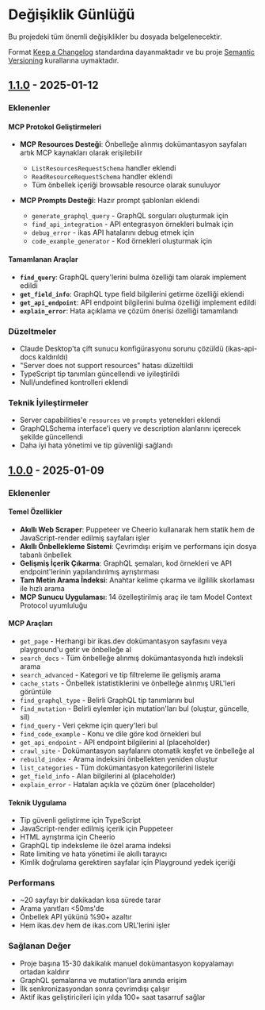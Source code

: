 # Değişiklik Günlüğü

Bu projedeki tüm önemli değişiklikler bu dosyada belgelenecektir.

Format [Keep a Changelog](https://keepachangelog.com/en/1.0.0/) standardına dayanmaktadır
ve bu proje [Semantic Versioning](https://semver.org/spec/v2.0.0.html) kurallarına uymaktadır.

## [1.1.0] - 2025-01-12

### Eklenenler

#### MCP Protokol Geliştirmeleri
- **MCP Resources Desteği**: Önbelleğe alınmış dokümantasyon sayfaları artık MCP kaynakları olarak erişilebilir
  - `ListResourcesRequestSchema` handler eklendi
  - `ReadResourceRequestSchema` handler eklendi
  - Tüm önbellek içeriği browsable resource olarak sunuluyor
  
- **MCP Prompts Desteği**: Hazır prompt şablonları eklendi
  - `generate_graphql_query` - GraphQL sorguları oluşturmak için
  - `find_api_integration` - API entegrasyon örnekleri bulmak için
  - `debug_error` - ikas API hatalarını debug etmek için
  - `code_example_generator` - Kod örnekleri oluşturmak için

#### Tamamlanan Araçlar
- **`find_query`**: GraphQL query'lerini bulma özelliği tam olarak implement edildi
- **`get_field_info`**: GraphQL type field bilgilerini getirme özelliği eklendi
- **`get_api_endpoint`**: API endpoint bilgilerini bulma özelliği implement edildi
- **`explain_error`**: Hata açıklama ve çözüm önerisi özelliği tamamlandı

### Düzeltmeler
- Claude Desktop'ta çift sunucu konfigürasyonu sorunu çözüldü (ikas-api-docs kaldırıldı)
- "Server does not support resources" hatası düzeltildi
- TypeScript tip tanımları güncellendi ve iyileştirildi
- Null/undefined kontrolleri eklendi

### Teknik İyileştirmeler
- Server capabilities'e `resources` ve `prompts` yetenekleri eklendi
- GraphQLSchema interface'i query ve description alanlarını içerecek şekilde güncellendi
- Daha iyi hata yönetimi ve tip güvenliği sağlandı

## [1.0.0] - 2025-01-09

### Eklenenler

#### Temel Özellikler
- **Akıllı Web Scraper**: Puppeteer ve Cheerio kullanarak hem statik hem de JavaScript-render edilmiş sayfaları işler
- **Akıllı Önbellekleme Sistemi**: Çevrimdışı erişim ve performans için dosya tabanlı önbellek
- **Gelişmiş İçerik Çıkarma**: GraphQL şemaları, kod örnekleri ve API endpoint'lerinin yapılandırılmış ayrıştırması
- **Tam Metin Arama İndeksi**: Anahtar kelime çıkarma ve ilgililik skorlaması ile hızlı arama
- **MCP Sunucu Uygulaması**: 14 özelleştirilmiş araç ile tam Model Context Protocol uyumluluğu

#### MCP Araçları
- `get_page` - Herhangi bir ikas.dev dokümantasyon sayfasını veya playground'u getir ve önbelleğe al
- `search_docs` - Tüm önbelleğe alınmış dokümantasyonda hızlı indeksli arama
- `search_advanced` - Kategori ve tip filtreleme ile gelişmiş arama
- `cache_stats` - Önbellek istatistiklerini ve önbelleğe alınmış URL'leri görüntüle
- `find_graphql_type` - Belirli GraphQL tip tanımlarını bul
- `find_mutation` - Belirli eylemler için mutation'ları bul (oluştur, güncelle, sil)
- `find_query` - Veri çekme için query'leri bul
- `find_code_example` - Konu ve dile göre kod örnekleri bul
- `get_api_endpoint` - API endpoint bilgilerini al (placeholder)
- `crawl_site` - Dokümantasyon sayfalarını otomatik keşfet ve önbelleğe al
- `rebuild_index` - Arama indeksini önbellekten yeniden oluştur
- `list_categories` - Tüm dokümantasyon kategorilerini listele
- `get_field_info` - Alan bilgilerini al (placeholder)
- `explain_error` - Hataları açıkla ve çözüm öner (placeholder)

#### Teknik Uygulama
- Tip güvenli geliştirme için TypeScript
- JavaScript-render edilmiş içerik için Puppeteer
- HTML ayrıştırma için Cheerio
- GraphQL tip indeksleme ile özel arama indeksi
- Rate limiting ve hata yönetimi ile akıllı tarayıcı
- Kimlik doğrulama gerektiren sayfalar için Playground yedek içeriği

### Performans
- ~20 sayfayı bir dakikadan kısa sürede tarar
- Arama yanıtları <50ms'de
- Önbellek API yükünü %90+ azaltır
- Hem ikas.dev hem de ikas.com URL'lerini işler

### Sağlanan Değer
- Proje başına 15-30 dakikalık manuel dokümantasyon kopyalamayı ortadan kaldırır
- GraphQL şemalarına ve mutation'lara anında erişim
- İlk senkronizasyondan sonra çevrimdışı çalışır
- Aktif ikas geliştiricileri için yılda 100+ saat tasarruf sağlar

[1.1.0]: https://github.com/atapinar/ikas-api-docs-mcp/releases/tag/v1.1.0
[1.0.0]: https://github.com/atapinar/ikas-api-docs-mcp/releases/tag/v1.0.0